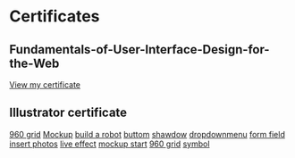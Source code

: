 Certificates
==================================================
<h2>Fundamentals-of-User-Interface-Design-for-the-Web</h2>
<a href="http://dl.dropbox.com/u/53640728/Certificate%20of%20Completion%20_%20Video%20Tutorials%20from%20lynda.pdf">View my certificate</a>


<h2>Illustrator certificate</h2>
<a href="http://web.njit.edu/~sas77/imgs/illustrator/960_grid.ai"> 960 grid</a>
<a href="http://web.njit.edu/~sas77/imgs/illustrator/blank_mockup.ai">Mockup</a>
<a href="http://web.njit.edu/~sas77/imgs/illustrator/build_a_bot.ai"> build a robot</a>
<a href="http://web.njit.edu/~sas77/imgs/illustrator/buttom.ai">buttom</a>
<a href="http://web.njit.edu/~sas77/imgs/illustrator/drop_shadow.ai"> shawdow</a>
<a href="http://web.njit.edu/~sas77/imgs/illustrator/dropdownmenu.ai">dropdownmenu</a>
<a href="http://web.njit.edu/~sas77/imgs/illustrator/form_fields.ai"> form field</a>
<a href="http://web.njit.edu/~sas77/imgs/illustrator/insert_photos.ai"> insert photos</a>
<a href="http://web.njit.edu/~sas77/imgs/illustrator/live_effects.ai"> live effect</a>
<a href="http://web.njit.edu/~sas77/imgs/illustrator/mockup_start.ai">mockup start</a>
<a href="http://web.njit.edu/~sas77/imgs/illustrator/960_grid.ai"> 960 grid</a>
<a href="http://web.njit.edu/~sas77/imgs/illustrator/symbol.ai">symbol</a>

